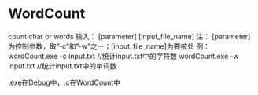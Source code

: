 # WordCount
count char or words
输入： [parameter] [input_file_name]
注： [parameter]为控制参数，取”-c”和”-w”之一；[input_file_name]为要被处
例：
wordCount.exe -c input.txt //统计input.txt中的字符数
wordCount.exe -w input.txt //统计input.txt中的单词数

.exe在Debug中，.c在WordCount中
